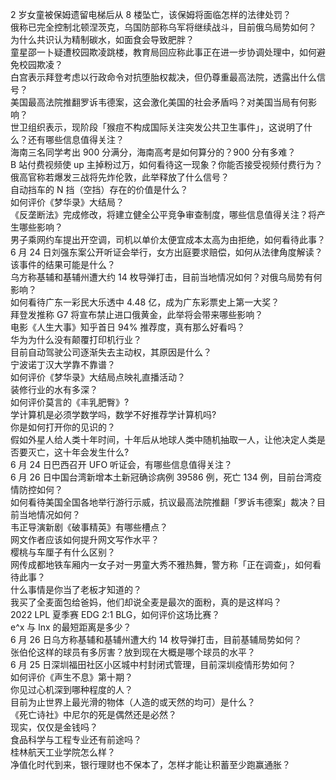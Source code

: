 2 岁女童被保姆遗留电梯后从 8 楼坠亡，该保姆将面临怎样的法律处罚？  
俄称已完全控制北顿涅茨克，乌国防部称乌军将继续战斗，目前俄乌局势如何？  
为什么共识认为精制碳水，如面食会导致肥胖？  
童星邵一卜疑遭校园欺凌跳楼，教育局回应称此事正在进一步协调处理中，如何避免校园欺凌？  
白宫表示拜登考虑以行政命令对抗堕胎权裁决，但仍尊重最高法院，透露出什么信号？  
美国最高法院推翻罗诉韦德案，这会激化美国的社会矛盾吗？对美国当局有何影响？  
世卫组织表示，现阶段「猴痘不构成国际关注突发公共卫生事件」，这说明了什么？还有哪些信息值得关注？  
海南三名同学考出 900 分满分，海南高考是如何算分的？900 分有多难？  
B 站付费视频使 up 主掉粉过万，如何看待这一现象？你能否接受视频付费行为？  
俄高官称若爆发三战将先炸伦敦，此举释放了什么信号？  
自动挡车的 N 挡（空挡）存在的价值是什么？  
如何评价《梦华录》大结局？  
《反垄断法》完成修改，将建立健全公平竞争审查制度，哪些信息值得关注？将产生哪些影响？  
男子乘网约车提出开空调，司机以单价太便宜成本太高为由拒绝，如何看待此事？  
6 月 24 日刘强东案公开听证会举行，女方出庭要求赔偿，如何从法律角度解读？该事件的结果可能是什么？  
乌方称基辅和基辅州遭大约 14 枚导弹打击，目前当地情况如何？对俄乌局势有何影响？  
如何看待广东一彩民大乐透中 4.48 亿，成为广东彩票史上第一大奖？  
拜登发推称 G7 将宣布禁止进口俄黄金，此举将会带来哪些影响？  
电影《人生大事》知乎首日 94% 推荐度，真有那么好看吗？  
华为为什么没有颠覆打印机行业？  
目前自动驾驶公司逐渐失去主动权，其原因是什么？  
宁波诺丁汉大学靠不靠谱？  
如何评价《梦华录》大结局点映礼直播活动？  
装修行业的水有多深？  
如何评价莫言的《丰乳肥臀》?  
学计算机是必须学数学吗，数学不好推荐学计算机吗?  
你是如何打开你的见识的？  
假如外星人给人类十年时间，十年后从地球人类中随机抽取一人，让他决定人类是否要灭亡，这十年会发生什么?  
6 月 24 日巴西召开 UFO 听证会，有哪些信息值得关注？  
6 月 26 日中国台湾新增本土新冠确诊病例 39586 例，死亡 134 例，目前台湾疫情防控如何？  
如何看待美国全国各地举行游行示威，抗议最高法院推翻「罗诉韦德案」裁决？目前当地情况如何？  
韦正导演新剧《破事精英》有哪些槽点？  
网文作者应该如何提升网文写作水平？  
樱桃与车厘子有什么区别？  
网传成都地铁车厢内一女子对一男童大秀不雅热舞，警方称「正在调查」，如何看待此事？  
什么事情是你当了老板才知道的？  
我买了全麦面包给爸妈，他们却说全麦是最次的面粉，真的是这样吗？  
2022 LPL 夏季赛 EDG 2:1 BLG，如何评价这场比赛？  
e^x 与 lnx 的最短距离是多少？  
6 月 26 日乌方称基辅和基辅州遭大约 14 枚导弹打击，目前基辅局势如何？  
张伯伦这样的球员有多厉害？放到现在大概是哪个球员的水平？  
6 月 25 日深圳福田社区小区城中村封闭式管理，目前深圳疫情形势如何？  
如何评价《声生不息》第十期？  
你见过心机深到哪种程度的人？  
目前为止世界上最光滑的物体（人造的或天然的均可）是什么？  
《死亡诗社》中尼尔的死是偶然还是必然？  
现实，仅仅是金钱吗？  
食品科学与工程专业还有前途吗？  
桂林航天工业学院怎么样？  
净值化时代到来，银行理财也不保本了，怎样才能让积蓄至少跑赢通胀？  
